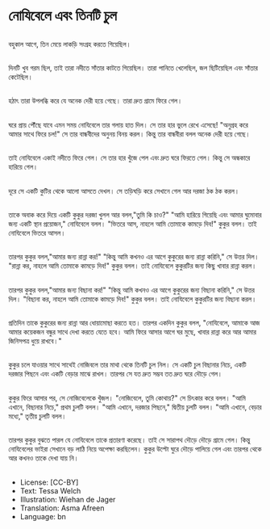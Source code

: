 # নোযিবেলে এবং তিনটি চুল

##
বহুকাল আগে, তিন মেয়ে লাকড়ি সংগ্রহ করতে গিয়েছিল।

##
দিনটি খুব গরম ছিল, তাই তারা নদীতে সাঁতার কাটতে গিয়েছিল। তারা পানিতে খেলেছিল, জল ছিটিয়েছিল এবং সাঁতার কেটেছিল।


##
হঠাৎ তারা উপলব্ধি করে যে অনেক দেরী হয়ে গেছে। তারা দ্রুত গ্রামে ফিরে গেল।

##
ঘরে প্রায় পৌঁছে যাবে এমন সময় নোযিবেলে তার গলায় হাত দিল। সে তার  হার ভুলে রেখে এসেছে! "অনুগ্রহ করে আমার সাথে ফিরে চল!" সে তার বান্ধবীদের অনুনয় বিনয় করল। কিন্তু তার বান্ধবীরা বলল অনেক দেরী হয়ে গেছে।

##
তাই নোযিবেলে একাই নদীতে ফিরে গেল। সে তার হার খুঁজে পেল এবং দ্রুত ঘরে ফিরতে গেল। কিন্তু সে অন্ধকারে হারিয়ে গেল।

##
দূরে সে একটি কুটির থেকে আলো আসতে দেখল। সে তড়িঘড়ি করে সেখানে গেল আর দরজা ঠক ঠক করল।

##
তাকে অবাক করে দিয়ে একটি কুকুর দরজা খুলল আর বলল,"তুমি কি চাও?" "আমি হারিয়ে গিয়েছি এবং আমার ঘুমোবার জন্য একটি স্থান প্রয়োজন," নোযিবেলে বলল। "ভিতরে আস, নাহলে আমি তোমাকে কামড়ে দিব!" কুকুর বলল। তাই নোযিবেলে ভিতরে আসল।

##
তারপর কুকুর বলল,"আমার জন্য রান্না কর!" "কিন্তু আমি কখনও এর আগে কুকুরের জন্য রান্না করিনি," সে উত্তর দিল। "রান্না কর, নাহলে আমি তোমাকে কামড়ে দিব!" কুকুর বলল। তাই নোযিবেলে কুকুরটির জন্য কিছু খাবার রান্না করল।

##
তারপর কুকুর বলল,"আমার জন্য বিছানা কর!" "কিন্তু আমি কখনও  এর আগে কুকুরের জন্য বিছানা করিনি," সে উত্তর দিল। "বিছানা কর, নাহলে আমি তোমাকে কামড়ে দিব!" কুকুর বলল। তাই নোযিবেলে কুকুরটির জন্য বিছানা করল।

##
প্রতিদিন তাকে কুকুরের জন্য রান্না আর ধোয়ামোছা করতে হত। তারপর একদিন কুকুর বলল, "নোযিবেলে, আমাকে আজ আমার কয়েকজন বন্ধুর সাথে দেখা করতে যেতে হবে। আমি ফিরে আসার আগে ঘর মুছে, খাবার রান্না করে আর আমার জিনিসপত্র ধুয়ে রাখবে।"

##
কুকুর চলে যাওয়ার সাথে সাথেই নোজিবলে তার মাথা থেকে তিনটি চুল নিল। সে একটি চুল বিছানার নিচে, একটি দরজার পিছনে এবং একটি বেড়ার মাঝে রাখল। তারপর সে যত দ্রুত সম্ভব তত দ্রুত ঘরে দৌড়ে গেল।

##
কুকুর ফিরে আসার পর, সে নোজিবেলেকে  খুঁজল। "নোজিবেলে, তুমি কোথায়?" সে চিৎকার করে বলল। "আমি এখানে, বিছানার নিচে," প্রথম চুলটি বলল। "আমি এখানে, দরজার পিছনে," দ্বিতীয় চুলটি বলল। "আমি এখানে, বেড়ার মধ্যে," তৃতীয় চুলটি বলল।

##
তারপর কুকুর বুঝতে পারল যে নোযিবেলে তাকে প্রতারণা করেছে। তাই সে সারাপথ দৌড়ে দৌড়ে গ্রামে গেল। কিন্তু নোযিবেলের ভাইরা সেখানে বড় লাঠি নিয়ে অপেক্ষা করছিলেন। কুকুর উল্টো ঘুরে দৌড়ে পালিয়ে গেল এবং তারপর থেকে আর কখনও তাকে দেখা যায় নি।

##
* License: [CC-BY]
* Text: Tessa Welch
* Illustration: Wiehan de Jager
* Translation: Asma Afreen
* Language: bn
